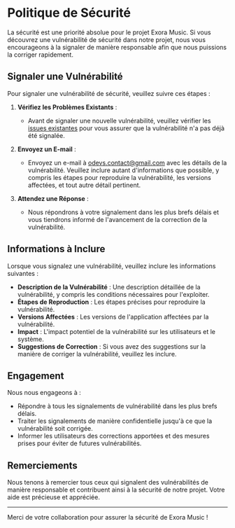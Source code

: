 # Politique de Sécurité

La sécurité est une priorité absolue pour le projet Exora Music. Si vous découvrez une vulnérabilité de sécurité dans notre projet, nous vous encourageons à la signaler de manière responsable afin que nous puissions la corriger rapidement.

## Signaler une Vulnérabilité

Pour signaler une vulnérabilité de sécurité, veuillez suivre ces étapes :

1. **Vérifiez les Problèmes Existants** :
   - Avant de signaler une nouvelle vulnérabilité, veuillez vérifier les [issues existantes](https://github.com/moreartyondsc/Exora/issues) pour vous assurer que la vulnérabilité n'a pas déjà été signalée.

2. **Envoyez un E-mail** :
   - Envoyez un e-mail à [odevs.contact@gmail.com](mailto:odevs.contact@gmail.com) avec les détails de la vulnérabilité. Veuillez inclure autant d'informations que possible, y compris les étapes pour reproduire la vulnérabilité, les versions affectées, et tout autre détail pertinent.

3. **Attendez une Réponse** :
   - Nous répondrons à votre signalement dans les plus brefs délais et vous tiendrons informé de l'avancement de la correction de la vulnérabilité.

## Informations à Inclure

Lorsque vous signalez une vulnérabilité, veuillez inclure les informations suivantes :

- **Description de la Vulnérabilité** : Une description détaillée de la vulnérabilité, y compris les conditions nécessaires pour l'exploiter.
- **Étapes de Reproduction** : Les étapes précises pour reproduire la vulnérabilité.
- **Versions Affectées** : Les versions de l'application affectées par la vulnérabilité.
- **Impact** : L'impact potentiel de la vulnérabilité sur les utilisateurs et le système.
- **Suggestions de Correction** : Si vous avez des suggestions sur la manière de corriger la vulnérabilité, veuillez les inclure.

## Engagement

Nous nous engageons à :

- Répondre à tous les signalements de vulnérabilité dans les plus brefs délais.
- Traiter les signalements de manière confidentielle jusqu'à ce que la vulnérabilité soit corrigée.
- Informer les utilisateurs des corrections apportées et des mesures prises pour éviter de futures vulnérabilités.

## Remerciements

Nous tenons à remercier tous ceux qui signalent des vulnérabilités de manière responsable et contribuent ainsi à la sécurité de notre projet. Votre aide est précieuse et appréciée.

---

Merci de votre collaboration pour assurer la sécurité de Exora Music !